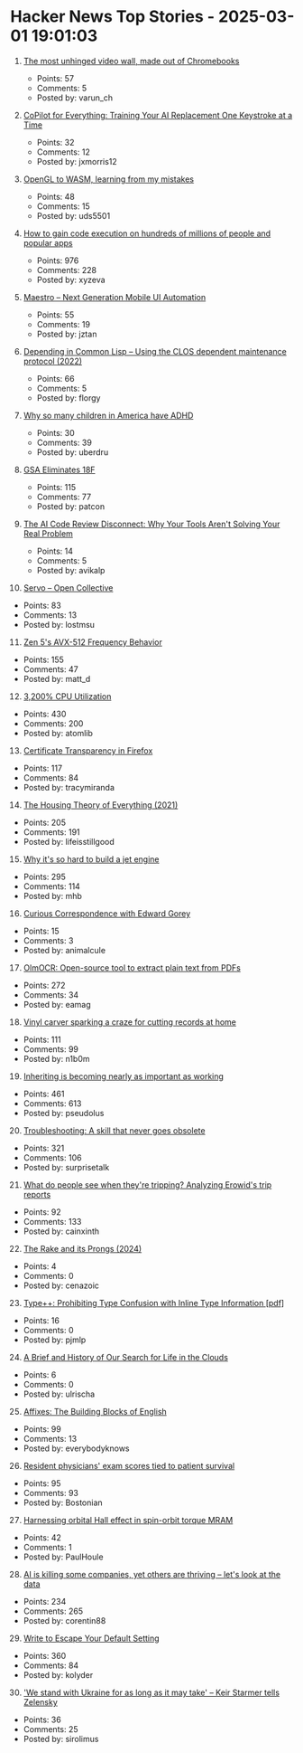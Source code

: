 # Hacker News Top Stories - 2025-03-01 19:01:03

1. [The most unhinged video wall, made out of Chromebooks](https://varun.ch/posts/videowall/)
   - Points: 57
   - Comments: 5
   - Posted by: varun_ch

2. [CoPilot for Everything: Training Your AI Replacement One Keystroke at a Time](https://substack.com/home/post/p-158101095)
   - Points: 32
   - Comments: 12
   - Posted by: jxmorris12

3. [OpenGL to WASM, learning from my mistakes](https://uds5501.github.io/mindpalace/2025/03/01/opengl-webgl-porting.html)
   - Points: 48
   - Comments: 15
   - Posted by: uds5501

4. [How to gain code execution on hundreds of millions of people and popular apps](https://kibty.town/blog/todesktop/)
   - Points: 976
   - Comments: 228
   - Posted by: xyzeva

5. [Maestro – Next Generation Mobile UI Automation](https://github.com/mobile-dev-inc/Maestro)
   - Points: 55
   - Comments: 19
   - Posted by: jztan

6. [Depending in Common Lisp – Using the CLOS dependent maintenance protocol (2022)](https://stevelosh.com/blog/2022/08/depending-in-common-lisp/)
   - Points: 66
   - Comments: 5
   - Posted by: florgy

7. [Why so many children in America have ADHD](https://www.economist.com/united-states/2025/02/20/why-so-many-children-in-america-have-adhd)
   - Points: 30
   - Comments: 39
   - Posted by: uberdru

8. [GSA Eliminates 18F](https://www.nextgov.com/people/2025/03/gsa-eliminates-18f/403400/)
   - Points: 115
   - Comments: 77
   - Posted by: patcon

9. [The AI Code Review Disconnect: Why Your Tools Aren't Solving Your Real Problem](https://avikalpg.github.io/blog/articles/20250301_ai_code_reviews_vs_code_review_interfaces.html)
   - Points: 14
   - Comments: 5
   - Posted by: avikalp

10. [Servo – Open Collective](https://opencollective.com/servo)
   - Points: 83
   - Comments: 13
   - Posted by: lostmsu

11. [Zen 5's AVX-512 Frequency Behavior](https://chipsandcheese.com/p/zen-5s-avx-512-frequency-behavior)
   - Points: 155
   - Comments: 47
   - Posted by: matt_d

12. [3,200% CPU Utilization](https://josephmate.github.io/2025-02-26-3200p-cpu-util/)
   - Points: 430
   - Comments: 200
   - Posted by: atomlib

13. [Certificate Transparency in Firefox](https://blog.transparency.dev/ct-in-firefox)
   - Points: 117
   - Comments: 84
   - Posted by: tracymiranda

14. [The Housing Theory of Everything (2021)](https://worksinprogress.co/issue/the-housing-theory-of-everything/)
   - Points: 205
   - Comments: 191
   - Posted by: lifeisstillgood

15. [Why it's so hard to build a jet engine](https://www.construction-physics.com/p/why-its-so-hard-to-build-a-jet-engine)
   - Points: 295
   - Comments: 114
   - Posted by: mhb

16. [Curious Correspondence with Edward Gorey](https://www.tcj.com/the-curious-correspondence/)
   - Points: 15
   - Comments: 3
   - Posted by: animalcule

17. [OlmOCR: Open-source tool to extract plain text from PDFs](https://olmocr.allenai.org/)
   - Points: 272
   - Comments: 34
   - Posted by: eamag

18. [Vinyl carver sparking a craze for cutting records at home](https://www.theguardian.com/music/2025/feb/25/vinyl-carver-lathe-cutters-home-cutting-records-craze)
   - Points: 111
   - Comments: 99
   - Posted by: n1b0m

19. [Inheriting is becoming nearly as important as working](https://www.economist.com/leaders/2025/02/27/inheriting-is-becoming-nearly-as-important-as-working)
   - Points: 461
   - Comments: 613
   - Posted by: pseudolus

20. [Troubleshooting: A skill that never goes obsolete](https://www.autodidacts.io/troubleshooting/)
   - Points: 321
   - Comments: 106
   - Posted by: surprisetalk

21. [What do people see when they're tripping? Analyzing Erowid's trip reports](https://themicrodose.substack.com/p/what-do-people-see-when-theyre-tripping)
   - Points: 92
   - Comments: 133
   - Posted by: cainxinth

22. [The Rake and its Prongs (2024)](https://christiantietze.de/posts/2024/06/the-rake-and-its-prongs/)
   - Points: 4
   - Comments: 0
   - Posted by: cenazoic

23. [Type++: Prohibiting Type Confusion with Inline Type Information [pdf]](https://www.ndss-symposium.org/wp-content/uploads/2025-53-paper.pdf)
   - Points: 16
   - Comments: 0
   - Posted by: pjmlp

24. [A Brief and History of Our Search for Life in the Clouds](https://www.smithsonianmag.com/science-nature/a-brief-and-amazing-history-of-our-search-for-life-in-the-clouds-180985981/)
   - Points: 6
   - Comments: 0
   - Posted by: ulrischa

25. [Affixes: The Building Blocks of English](https://www.affixes.org/index.html)
   - Points: 99
   - Comments: 13
   - Posted by: everybodyknows

26. [Resident physicians' exam scores tied to patient survival](https://hms.harvard.edu/news/resident-physicians-exam-scores-tied-patient-survival)
   - Points: 95
   - Comments: 93
   - Posted by: Bostonian

27. [Harnessing orbital Hall effect in spin-orbit torque MRAM](https://www.nature.com/articles/s41467-024-55437-x)
   - Points: 42
   - Comments: 1
   - Posted by: PaulHoule

28. [AI is killing some companies, yet others are thriving – let's look at the data](https://www.elenaverna.com/p/ai-is-killing-some-companies-yet)
   - Points: 234
   - Comments: 265
   - Posted by: corentin88

29. [Write to Escape Your Default Setting](https://kupajo.com/write-to-escape-your-default-setting/)
   - Points: 360
   - Comments: 84
   - Posted by: kolyder

30. ['We stand with Ukraine for as long as it may take' – Keir Starmer tells Zelensky](https://www.bbc.com/news/live/cn5220x56pqt)
   - Points: 36
   - Comments: 25
   - Posted by: sirolimus

